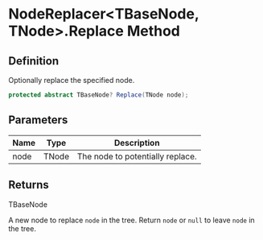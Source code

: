 # NodeReplacer&lt;TBaseNode, TNode&gt;.Replace Method
## Definition

Optionally replace the specified node.

```c#
protected abstract TBaseNode? Replace(TNode node);
```

## Parameters

| Name | Type | Description |
| ---- | ---- | ----------- |
| node | TNode | The node to potentially replace. |

## Returns

TBaseNode

A new node to replace `node` in the tree. Return `node` or `null` to leave `node` in the tree.
